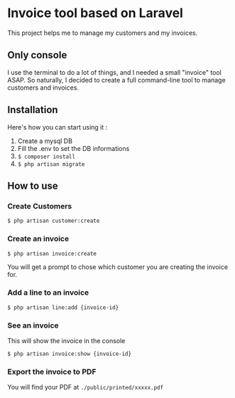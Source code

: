 # Invoice tool based on Laravel

This project helps me to manage my customers and my invoices. 

## Only console

I use the terminal to do a lot of things, and I needed a small "invoice" tool ASAP. So naturally, I decided to create a full command-line tool to manage customers and invoices. 

## Installation

Here's how you can start using it : 

1. Create a mysql DB
2. Fill the .env to set the DB informations
3. `$ composer install` 
4. `$ php artisan migrate`

## How to use

### Create Customers

`$ php artisan customer:create`

### Create an invoice

`$ php artisan invoice:create`

You will get a prompt to chose which customer you are creating the invoice for. 

### Add a line to an invoice

`$ php artisan line:add {invoice-id}`

### See an invoice

This will show the invoice in the console

`$ php artisan invoice:show {invoice-id}` 

### Export the invoice to PDF

You will find your PDF at `./public/printed/xxxxx.pdf`